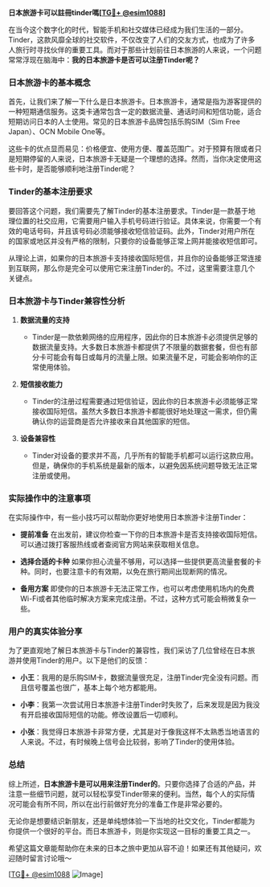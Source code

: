 **日本旅游卡可以註冊tinder嗎[[TG💪+ @esim1088](https://t.me/s/esim1088)]**

在当今这个数字化的时代，智能手机和社交媒体已经成为我们生活的一部分。Tinder，这款风靡全球的社交软件，不仅改变了人们的交友方式，也成为了许多人旅行时寻找伙伴的重要工具。而对于那些计划前往日本旅游的人来说，一个问题常常浮现在脑海中：**我的日本旅游卡是否可以注册Tinder呢？**

### 日本旅游卡的基本概念

首先，让我们来了解一下什么是日本旅游卡。日本旅游卡，通常是指为游客提供的一种短期通信服务。这类卡通常包含一定的数据流量、通话时间和短信功能，适合短期访问日本的人士使用。常见的日本旅游卡品牌包括乐购SIM（Sim Free Japan）、OCN Mobile One等。

这些卡的优点显而易见：价格便宜、使用方便、覆盖范围广。对于预算有限或者只是短期停留的人来说，日本旅游卡无疑是一个理想的选择。然而，当你决定使用这些卡时，是否能够顺利地注册Tinder呢？

### Tinder的基本注册要求

要回答这个问题，我们需要先了解Tinder的基本注册要求。Tinder是一款基于地理位置的社交应用，它需要用户输入手机号码进行验证。具体来说，你需要一个有效的电话号码，并且该号码必须能够接收短信验证码。此外，Tinder对用户所在的国家或地区并没有严格的限制，只要你的设备能够正常上网并能接收短信即可。

从理论上讲，如果你的日本旅游卡支持接收国际短信，并且你的设备能够正常连接到互联网，那么你是完全可以使用它来注册Tinder的。不过，这里需要注意几个关键点。

### 日本旅游卡与Tinder兼容性分析

1. **数据流量的支持**
   - Tinder是一款依赖网络的应用程序，因此你的日本旅游卡必须提供足够的数据流量支持。大多数日本旅游卡都提供了不限量的数据套餐，但也有部分卡可能会有每日或每月的流量上限。如果流量不足，可能会影响你的正常使用体验。
   
2. **短信接收能力**
   - Tinder的注册过程需要通过短信验证，因此你的日本旅游卡必须能够正常接收国际短信。虽然大多数日本旅游卡都能很好地处理这一需求，但仍需确认你的运营商是否允许接收来自其他国家的短信。

3. **设备兼容性**
   - Tinder对设备的要求并不高，几乎所有的智能手机都可以运行这款应用。但是，确保你的手机系统是最新的版本，以避免因系统问题导致无法正常注册或使用。

### 实际操作中的注意事项

在实际操作中，有一些小技巧可以帮助你更好地使用日本旅游卡注册Tinder：

- **提前准备**
  在出发前，建议你检查一下你的日本旅游卡是否支持接收国际短信。可以通过拨打客服热线或者查阅官方网站来获取相关信息。
  
- **选择合适的卡种**
  如果你担心流量不够用，可以选择一些提供更高流量套餐的卡种。同时，也要注意卡的有效期，以免在旅行期间出现断网的情况。

- **备用方案**
  即使你的日本旅游卡无法正常工作，也可以考虑使用机场内的免费Wi-Fi或者其他临时解决方案来完成注册。不过，这种方式可能会稍微复杂一些。

### 用户的真实体验分享

为了更直观地了解日本旅游卡与Tinder的兼容性，我们采访了几位曾经在日本旅游并使用Tinder的用户。以下是他们的反馈：

- **小王**：我用的是乐购SIM卡，数据流量很充足，注册Tinder完全没有问题。而且信号覆盖也很广，基本上每个地方都能用。
  
- **小李**：我第一次尝试用日本旅游卡注册Tinder时失败了，后来发现是因为我没有开启接收国际短信的功能。修改设置后一切顺利。

- **小张**：我觉得日本旅游卡非常方便，尤其是对于像我这样不太熟悉当地语言的人来说。不过，有时候晚上信号会比较弱，影响了Tinder的使用体验。

### 总结

综上所述，**日本旅游卡是可以用来注册Tinder的**。只要你选择了合适的产品，并注意一些细节问题，就可以轻松享受Tinder带来的便利。当然，每个人的实际情况可能会有所不同，所以在出行前做好充分的准备工作是非常必要的。

无论你是想要结识新朋友，还是单纯想体验一下当地的社交文化，Tinder都能为你提供一个很好的平台。而日本旅游卡，则是你实现这一目标的重要工具之一。

希望这篇文章能帮助你在未来的日本之旅中更加从容不迫！如果还有其他疑问，欢迎随时留言讨论哦～

[[TG💪+ @esim1088](https://t.me/s/esim1088) ![Image](https://i.postimg.cc/4NQfJmqS/Snipaste-2025-05-13-00-14-12.png)]